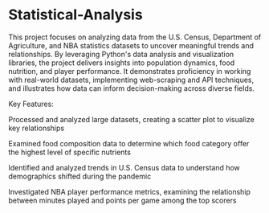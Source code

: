 # Statistical-Analysis

This project focuses on analyzing data from the U.S. Census, Department of Agriculture, and NBA statistics datasets to uncover meaningful trends and relationships. By leveraging Python's data analysis and visualization libraries, the project delivers insights into population dynamics, food nutrition, and player performance. It demonstrates proficiency in working with real-world datasets, implementing web-scraping and API techniques, and illustrates how data can inform decision-making across diverse fields.

Key Features:

Processed and analyzed large datasets, creating a scatter plot to visualize key relationships

Examined food composition data to determine which food category offer the highest level of specific nutrients

Identified and analyzed trends in U.S. Census data to understand how demographics shifted during the pandemic

Investigated NBA player performance metrics, examining the relationship between minutes played and points per game among the top scorers 


